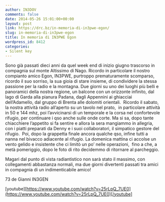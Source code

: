 ```yaml
---
author: IN3DOV
comments: false
date: 2014-05-26 15:01:00+00:00
layout: post
link: https://drc.bz/in-memoria-di-in3pwe-egon/
slug: in-memoria-di-in3pwe-egon
title: In memoria di IN3PWE Egon
wordpress_id: 8412
categories:
- Silent key
---
```


Sono già passati dieci anni da quel week end di inizio giugno trascorso in compagnia sul monte Altissimo di Nago. Ricordo in particolare il nostro compianto amico Egon, IN3PWE, purtroppo prematuramente scomparso, ricordo il suo sorriso, la sua gioia di stare insieme, di condividere la stessa passione per la radio e la montagna. Due giorni su uno dei luoghi più belli e panoramici della nostra regione, un balcone con un orizzonte infinito, dal lago di Garda alla pianura Padana, dagli Appennini ai ghiacciai dell’Adamello, dal gruppo di Brenta alle dolomiti orientali.  Ricordo il sabato, la nostra attività radio all’aperto su un tavolo nel prato,  in particolare attività in 50 e 144 mhz, poi l’avvicinarsi di un temporale e la corsa nel confortevole rifugio, per continuare i qso anche sulle onde corte. Ma si sa, dopo tante chiacchiere l’appetito si fa sentire e allora la sera mangiammo in allegria, con i piatti preparati da Denny e i suoi collaboratori, il simpatico gestore del rifugio.  Poi, dopo la grappetta finale ancora qualche qso, infine tutti a nanna nel bivacco adiacente al rifugio. La domenica mattina ci accolse un vento gelido e insistente che ci limitò un po’ nelle operazioni,  fino a che, a metà pomeriggio, dopo le foto di rito decidemmo di ritornare al parcheggio.




Magari dal punto di vista radiantistico non sarà stato il massimo, con collegamenti abbastanza normali, ma due giorni divertenti passati tra amici  in compagnia di un indimenticabile amico!     




73 de Gianni IN3GEN




[youtube][https://www.youtube.com/watch?v=25rLpQ_7UE0](https://www.youtube.com/watch?v=25rLpQ_7UE0)[/youtube]
